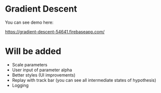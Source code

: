 # Gradient Descent

You can see demo here:

https://gradient-descent-54641.firebaseapp.com/

# Will be added

* Scale parameters
* User input of parameter alpha
* Better styles (UI improvements)
* Replay with track bar (you can see all intermediate states of hypothesis)
* Logging
